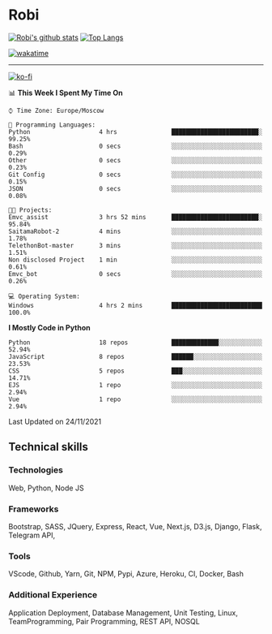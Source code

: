 # Robi

[![Robi's github stats](https://github-readme-stats-lime-theta.vercel.app/api?username=robimez&count_private=true&show_icons=true&theme=dark)](https://github.com/RobiMez)
[![Top Langs](https://github-readme-stats-lime-theta.vercel.app/api/top-langs/?username=robimez&layout=compact)](https://github.com/robimez)

[![wakatime](https://wakatime.com/badge/user/b864c643-d1a3-41f5-9e0f-8ecf20a95c65.svg)](https://wakatime.com/@b864c643-d1a3-41f5-9e0f-8ecf20a95c65)

---
[![ko-fi](https://ko-fi.com/img/githubbutton_sm.svg)](https://ko-fi.com/K3K74LSLU)

<!--START_SECTION:waka-->
📊 **This Week I Spent My Time On** 

```text
⌚︎ Time Zone: Europe/Moscow

💬 Programming Languages: 
Python                   4 hrs               ████████████████████████░   99.25% 
Bash                     0 secs              ░░░░░░░░░░░░░░░░░░░░░░░░░   0.29% 
Other                    0 secs              ░░░░░░░░░░░░░░░░░░░░░░░░░   0.23% 
Git Config               0 secs              ░░░░░░░░░░░░░░░░░░░░░░░░░   0.15% 
JSON                     0 secs              ░░░░░░░░░░░░░░░░░░░░░░░░░   0.08%

🐱‍💻 Projects: 
Emvc_assist              3 hrs 52 mins       ████████████████████████░   95.84% 
SaitamaRobot-2           4 mins              ░░░░░░░░░░░░░░░░░░░░░░░░░   1.78% 
TelethonBot-master       3 mins              ░░░░░░░░░░░░░░░░░░░░░░░░░   1.51% 
Non disclosed Project    1 min               ░░░░░░░░░░░░░░░░░░░░░░░░░   0.61% 
Emvc_bot                 0 secs              ░░░░░░░░░░░░░░░░░░░░░░░░░   0.26%

💻 Operating System: 
Windows                  4 hrs 2 mins        █████████████████████████   100.0%

```

**I Mostly Code in Python** 

```text
Python                   18 repos            █████████████░░░░░░░░░░░░   52.94% 
JavaScript               8 repos             ██████░░░░░░░░░░░░░░░░░░░   23.53% 
CSS                      5 repos             ███░░░░░░░░░░░░░░░░░░░░░░   14.71% 
EJS                      1 repo              ░░░░░░░░░░░░░░░░░░░░░░░░░   2.94% 
Vue                      1 repo              ░░░░░░░░░░░░░░░░░░░░░░░░░   2.94%

```



 Last Updated on 24/11/2021
<!--END_SECTION:waka-->

## Technical skills

### Technologies 

Web, Python, Node JS

### Frameworks

Bootstrap, SASS, JQuery, Express, React, Vue, Next.js,
D3.js, Django, Flask, Telegram API,

### Tools

VScode, Github, Yarn, Git, NPM, Pypi, Azure, Heroku, CI, Docker, Bash

### Additional Experience

Application Deployment, Database Management, Unit Testing, Linux, TeamProgramming, Pair Programming, REST API, NOSQL

